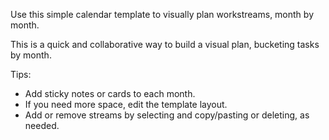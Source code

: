 Use this simple calendar template to visually plan workstreams, month by month.

This is a quick and collaborative way to build a visual plan, bucketing tasks by month.

Tips:

*   Add sticky notes or cards to each month.
*   If you need more space, edit the template layout.
*   Add or remove streams by selecting and copy/pasting or deleting, as needed.